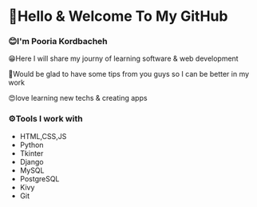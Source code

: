 <h1>👋Hello & Welcome To My GitHub</h1>


<h3>😊I'm Pooria Kordbacheh</h3>

<p>😁Here I will share my journy of learning software & web development</p>

<p>🧐Would be glad to have some tips from you guys so I can be better in my work</p>

<p>😍love learning new techs & creating apps</p>

<h3>⚙️Tools I work with</h3>
<ul style="list-type:none;">
  <li>HTML,CSS,JS</li>
  <li>Python</li>
  <li>Tkinter</li>
  <li>Django</li>
  <li>MySQL</li>
  <li>PostgreSQL</li>
  <li>Kivy</li>
  <li>Git</li>
</ul>
